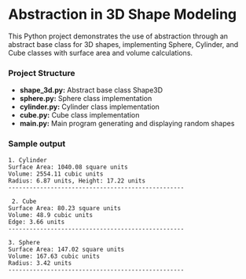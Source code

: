 # Abstraction in 3D Shape Modeling

This Python project demonstrates the use of abstraction through an abstract base class for 3D shapes, implementing Sphere, Cylinder, and Cube classes with surface area and volume calculations.

### Project Structure

- **shape_3d.py:** Abstract base class Shape3D
- **sphere.py:** Sphere class implementation
- **cylinder.py:** Cylinder class implementation
- **cube.py:** Cube class implementation
- **main.py:** Main program generating and displaying random shapes


### Sample output

```ssh
1. Cylinder
Surface Area: 1040.08 square units
Volume: 2554.11 cubic units
Radius: 6.87 units, Height: 17.22 units
--------------------------------------------------

 2. Cube
Surface Area: 80.23 square units
Volume: 48.9 cubic units
Edge: 3.66 units
--------------------------------------------------

3. Sphere
Surface Area: 147.02 square units
Volume: 167.63 cubic units
Radius: 3.42 units
--------------------------------------------------
```